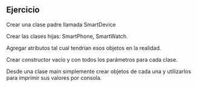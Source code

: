 ## Ejercicio

Crear una clase padre llamada SmartDevice

Crear las clases hijas: SmartPhone, SmartWatch.

Agregar atributos tal cual tendrían esos objetos en la realidad.

Crear constructor vacío y con todos los parámetros para cada clase.

Desde una clase main simplemente crear objetos de cada una y utilizarlos para imprimir sus valores por consola.
